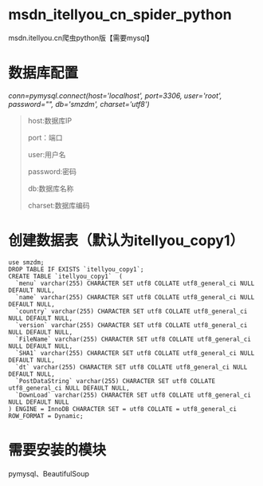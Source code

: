 # msdn_itellyou_cn_spider_python
msdn.itellyou.cn爬虫python版【需要mysql】

# 数据库配置
*conn=pymysql.connect(host='localhost', port=3306, user='root', password="", db='smzdm', charset='utf8')*

> host:数据库IP
>
> port：端口
>
> user:用户名
>
> password:密码
>
> db:数据库名称
>
> charset:数据库编码

# 创建数据表（默认为itellyou_copy1）

```
use smzdm;
DROP TABLE IF EXISTS `itellyou_copy1`;
CREATE TABLE `itellyou_copy1`  (
  `menu` varchar(255) CHARACTER SET utf8 COLLATE utf8_general_ci NULL DEFAULT NULL,
  `name` varchar(255) CHARACTER SET utf8 COLLATE utf8_general_ci NULL DEFAULT NULL,
  `country` varchar(255) CHARACTER SET utf8 COLLATE utf8_general_ci NULL DEFAULT NULL,
  `version` varchar(255) CHARACTER SET utf8 COLLATE utf8_general_ci NULL DEFAULT NULL,
  `FileName` varchar(255) CHARACTER SET utf8 COLLATE utf8_general_ci NULL DEFAULT NULL,
  `SHA1` varchar(255) CHARACTER SET utf8 COLLATE utf8_general_ci NULL DEFAULT NULL,
  `dt` varchar(255) CHARACTER SET utf8 COLLATE utf8_general_ci NULL DEFAULT NULL,
  `PostDataString` varchar(255) CHARACTER SET utf8 COLLATE utf8_general_ci NULL DEFAULT NULL,
  `DownLoad` varchar(255) CHARACTER SET utf8 COLLATE utf8_general_ci NULL DEFAULT NULL
) ENGINE = InnoDB CHARACTER SET = utf8 COLLATE = utf8_general_ci ROW_FORMAT = Dynamic;
```

# 需要安装的模块
pymysql、BeautifulSoup
